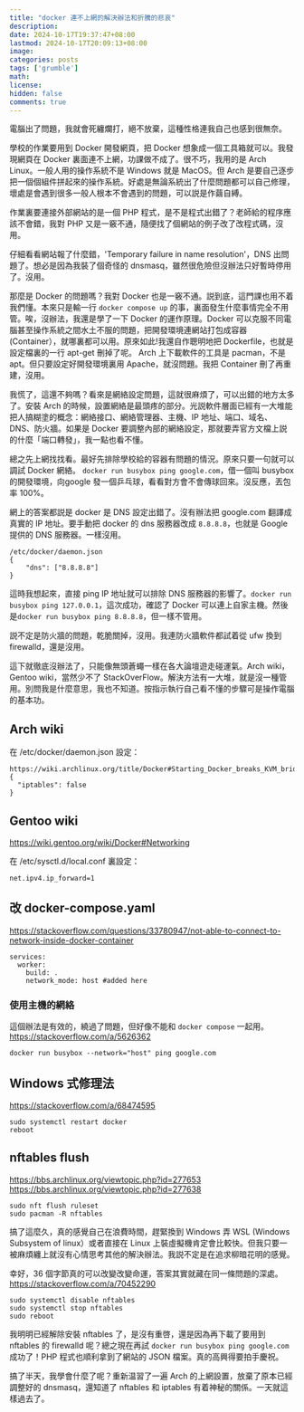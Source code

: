 ```yaml
---
title: "docker 連不上網的解決辦法和折騰的悲哀"
description: 
date: 2024-10-17T19:37:47+08:00
lastmod: 2024-10-17T20:09:13+08:00
image: 
categories: posts
tags: ['grumble']
math: 
license: 
hidden: false
comments: true
---
```


電腦出了問題，我就會死纏爛打，絕不放棄，這種性格連我自己也感到很無奈。

學校的作業要用到 Docker 開發網頁，把 Docker 想象成一個工具箱就可以。我發現網頁在 Docker 裏面連不上網，功課做不成了。很不巧，我用的是 Arch Linux。一般人用的操作系統不是 Windows 就是 MacOS。但 Arch 是要自己逐步把一個個組件拼起來的操作系統。好處是無論系統出了什麼問題都可以自己修理，壞處是會遇到很多一般人根本不會遇到的問題，可以説是作繭自縛。

作業裏要連接外部網站的是一個 PHP 程式，是不是程式出錯了？老師給的程序應該不會錯，我對 PHP 又是一竅不通，隨便找了個網站的例子改了改程式碼，沒用。

仔細看看網站報了什麼錯，'Temporary failure in name resolution'，DNS 出問題了。想必是因為我裝了個奇怪的 dnsmasq，雖然很危險但沒辦法只好暫時停用了。沒用。

那麼是 Docker 的問題嗎？我對 Docker 也是一竅不通。説到底，這門課也用不着我們懂。本來只是輸一行 `docker compose up` 的事，裏面發生什麼事情完全不用管。唉，沒辦法，我還是學了一下 Docker 的運作原理。Docker 可以克服不同電腦甚至操作系統之間水土不服的問題，把開發環境連網站打包成容器 (Container），就哪裏都可以用。原來如此!我還自作聰明地把 Dockerfile，也就是設定檔裏的一行 apt-get 刪掉了呢。 Arch 上下載軟件的工具是 pacman，不是 apt。但只要設定好開發環境裏用 Apache，就沒問題。我把 Container 刪了再重建，沒用。

我慌了，這還不夠嗎？看來是網絡設定問題，這就很麻煩了，可以出錯的地方太多了。安裝 Arch 的時候，設置網絡是最頭疼的部分。光説軟件層面已經有一大堆能把人搞糊塗的概念：網絡接口、網絡管理器、主機、IP 地址、端口、域名、DNS、防火牆。如果是 Docker 要調整內部的網絡設定，那就要弄官方文檔上説的什麼「端口轉發」，我一點也看不懂。

總之先上網找找看。最好先排除學校給的容器有問題的情況。原來只要一句就可以調試 Docker 網絡。 `docker run busybox ping google.com`，借一個叫 busybox 的開發環境，向google 發一個乒乓球，看看對方會不會傳球回來。沒反應，丟包率 100%。

網上的答案都説是 docker 是 DNS 設定出錯了。沒有辦法把 google.com 翻譯成真實的 IP 地址。要手動把 docker 的 dns 服務器改成 `8.8.8.8`，也就是 Google 提供的 DNS 服務器。一樣沒用。

```
/etc/docker/daemon.json
{
    "dns": ["8.8.8.8"]
}
```

這時我想起來，直接 ping IP 地址就可以排除 DNS 服務器的影響了。`docker run busybox ping 127.0.0.1`，這次成功，確認了 Docker 可以連上自家主機。然後是`docker run busybox ping 8.8.8.8`，但一樣不管用。

説不定是防火牆的問題，乾脆關掉，沒用。我連防火牆軟件都試着從 ufw 換到 firewalld，還是沒用。

這下就徹底沒辦法了，只能像無頭蒼蠅一樣在各大論壇遊走碰運氣。Arch wiki，Gentoo wiki，當然少不了 StackOverFlow。解決方法有一大堆，就是沒一種管用。別問我是什麼意思，我也不知道。按指示執行自己看不懂的步驟可是操作電腦的基本功。

## Arch wiki
在 /etc/docker/daemon.json 設定：
```
https://wiki.archlinux.org/title/Docker#Starting_Docker_breaks_KVM_bridged_networking
{
  "iptables": false
}
```

## Gentoo wiki
https://wiki.gentoo.org/wiki/Docker#Networking

在 /etc/sysctl.d/local.conf 裏設定：
```
net.ipv4.ip_forward=1
```
## 改 docker-compose.yaml
https://stackoverflow.com/questions/33780947/not-able-to-connect-to-network-inside-docker-container
```
services:
  worker:
    build: .
    network_mode: host #added here
```

### 使用主機的網絡
這個辦法是有效的，繞過了問題，但好像不能和 `docker compose` 一起用。
https://stackoverflow.com/a/5626362
``` 
docker run busybox --network="host" ping google.com
```

## Windows 式修理法
https://stackoverflow.com/a/68474595
```
sudo systemctl restart docker
reboot
```

## nftables flush
https://bbs.archlinux.org/viewtopic.php?id=277653
https://bbs.archlinux.org/viewtopic.php?id=277638

```
sudo nft flush ruleset
sudo pacman -R nftables 
```


搞了這麼久，真的感覺自己在浪費時間，趕緊換到 Windows 弄 WSL (Windows Subsystem of linux）或者直接在 Linux 上裝虛擬機肯定會比較快。但我只要一被麻煩纏上就沒有心情思考其他的解決辦法。我説不定是在追求柳暗花明的感覺。


幸好，36 個字節真的可以改變改變命運，答案其實就藏在同一條問題的深處。
https://stackoverflow.com/a/70452290

```
sudo systemctl disable nftables
sudo systemctl stop nftables
sudo reboot
```

我明明已經解除安裝 nftables 了，是沒有重啓，還是因為再下載了要用到 nftables 的 firewalld 呢？總之現在再試 `docker run busybox ping google.com` 成功了！PHP 程式也順利拿到了網站的 JSON 檔案。真的高興得要拍手慶祝。

搞了半天，我學會什麼了呢？重新温習了一遍 Arch 的上網設置，放棄了原本已經調整好的 dnsmasq，還知道了 nftables 和 iptables 有着神秘的關係。一天就這樣過去了。

